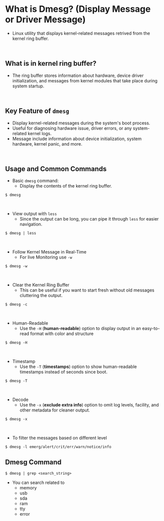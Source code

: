 # What is Dmesg? (Display Message or Driver Message)
- Linux utility that displays kernel-related messages retrived from the kernel ring buffer.

<br>

## What is in kernel ring buffer?
- The ring buffer stores information about hardware, device driver initialization, and messages from kernel modules that take place during system startup.

<br>

## Key Feature of `dmesg`
- Display kernel-related messages during the system's boot process.
- Useful for diagnosing hardware issue, driver errors, or any system-related kernel logs.
- Message include information about device initialization, system hardware, kernel panic, and more.

<br>

## Usage and Common Commands
- Basic `dmesg` command:
  - Display the contents of the kernel ring buffer.
```
$ dmesg
```
<br>

- View output with `less`
  - Since the output can be long, you can pipe it through `less` for easier navigation.
```
$ dmesg | less
```
<br>

- Follow Kernel Message in Real-Time
  - For live Monitoring use `-w`
```
$ dmesg -w
```
<br>

- Clear the Kernel Ring Buffer
  - This can be useful if you want to start fresh without old messages cluttering the output.
```
$ dmesg -c
```
<br>

- Human-Readable
  - Use the `-H` (**human-readable**) option to display output in an easy-to-read format with color and structure
```
$ dmesg -H
```
<br>

- Timestamp
  - Use the `-T` (**timestamps**) option to show human-readable timestamps instead of seconds since boot.
```
$ dmesg -T
```
<br>

- Decode
  - Use the `-x` (**exclude extra info**) option to omit log levels, facility, and other metadata for cleaner output.
```
$ dmesg -x
```
<br>

- To filter the messages based on different level
```
$ dmesg -l emerg/alert/crit/err/warn/notice/info
```

## Dmesg Command
```
$ dmesg | grep <search_string>
```
- You can search related to
  - memory
  - usb
  - sda
  - ram
  - tty
  - error

